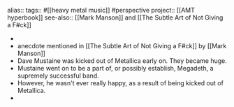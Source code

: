 alias::
tags:: #[[heavy metal music]] #perspective 
project:: [[AMT hyperbook]]
see-also:: [[Mark Manson]] and [[The Subtle Art of Not Giving a F#ck]]

-
- anecdote mentioned in [[The Subtle Art of Not Giving a F#ck]] by [[Mark Manson]]
- Dave Mustaine was kicked out of Metallica early on. They became huge.
- Mustaine went on to be a part of, or possibly establish, Megadeth, a supremely successful band.
- However, he wasn't ever really happy, as a result of being kicked out of Metallica.
-